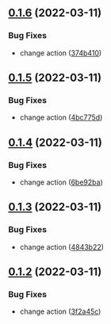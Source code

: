 ## [0.1.6](https://github.com/devind-team/CryptoPro-pycades/compare/v0.1.5...v0.1.6) (2022-03-11)


### Bug Fixes

* change action ([374b410](https://github.com/devind-team/CryptoPro-pycades/commit/374b410e22b4ea5b66c9fdb8f4c1e7322b68720b))



## [0.1.5](https://github.com/devind-team/CryptoPro-pycades/compare/v0.1.4...v0.1.5) (2022-03-11)


### Bug Fixes

* change action ([4bc775d](https://github.com/devind-team/CryptoPro-pycades/commit/4bc775d164419bcb4e8455ec3b414730f23da997))



## [0.1.4](https://github.com/devind-team/CryptoPro-pycades/compare/v0.1.3...v0.1.4) (2022-03-11)


### Bug Fixes

* change action ([6be92ba](https://github.com/devind-team/CryptoPro-pycades/commit/6be92ba5645d2d0f8703cba899d929ab0050c511))



## [0.1.3](https://github.com/devind-team/CryptoPro-pycades/compare/v0.1.2...v0.1.3) (2022-03-11)


### Bug Fixes

* change action ([4843b22](https://github.com/devind-team/CryptoPro-pycades/commit/4843b226cbb0918d519f54b079a740ad29c5a07a))



## [0.1.2](https://github.com/devind-team/CryptoPro-pycades/compare/v0.1.1...v0.1.2) (2022-03-11)


### Bug Fixes

* change action ([3f2a45c](https://github.com/devind-team/CryptoPro-pycades/commit/3f2a45cc2566df6d82a2d3b343caf09ad53dca3e))



